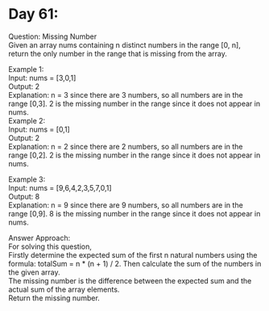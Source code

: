 # Day 61:
Question: Missing Number<br/>
Given an array nums containing n distinct numbers in the range [0, n], return the only number in the range that is missing from the array.<br/>



Example 1:<br/>
Input: nums = [3,0,1]<br/>
Output: 2<br/>
Explanation: n = 3 since there are 3 numbers, so all numbers are in the range [0,3]. 2 is the missing number in the range since it does not appear in nums.
<br/>
Example 2:<br/>
Input: nums = [0,1]<br/>
Output: 2<br/>
Explanation: n = 2 since there are 2 numbers, so all numbers are in the range [0,2]. 2 is the missing number in the range since it does not appear in nums.<br/>

Example 3:<br/>
Input: nums = [9,6,4,2,3,5,7,0,1]<br/>
Output: 8<br/>
Explanation: n = 9 since there are 9 numbers, so all numbers are in the range [0,9]. 8 is the missing number in the range since it does not appear in nums.<br/>


Answer Approach:<br/>
For solving this question,<br/>
Firstly determine the expected sum of the first n natural numbers using the formula: totalSum = n * (n + 1) / 2. Then calculate the sum of the numbers in the given array.<br/>
The missing number is the difference between the expected sum and the actual sum of the array elements.<br/>
Return the missing number.
